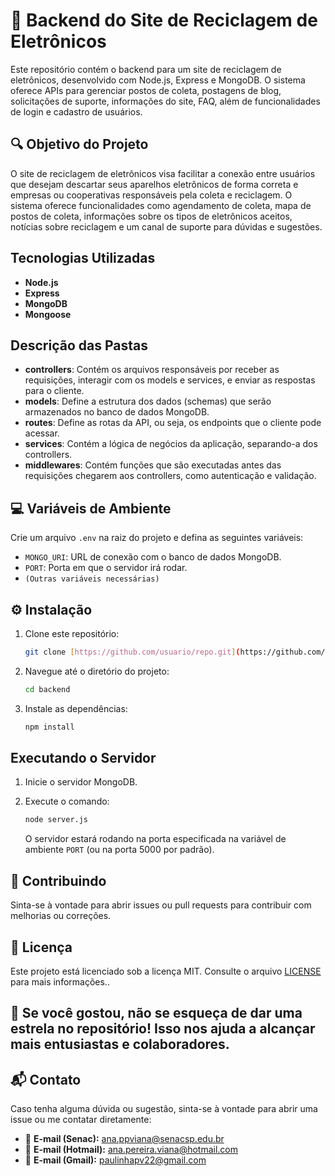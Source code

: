 # 🚀 Backend do Site de Reciclagem de Eletrônicos

Este repositório contém o backend para um site de reciclagem de eletrônicos, desenvolvido com Node.js, Express e MongoDB. O sistema oferece APIs para gerenciar postos de coleta, postagens de blog, solicitações de suporte, informações do site, FAQ, além de funcionalidades de login e cadastro de usuários.

## 🔍 Objetivo do Projeto

O site de reciclagem de eletrônicos visa facilitar a conexão entre usuários que desejam descartar seus aparelhos eletrônicos de forma correta e empresas ou cooperativas responsáveis pela coleta e reciclagem. O sistema oferece funcionalidades como agendamento de coleta, mapa de postos de coleta, informações sobre os tipos de eletrônicos aceitos, notícias sobre reciclagem e um canal de suporte para dúvidas e sugestões.

## Tecnologias Utilizadas

*   **Node.js**
*   **Express** 
*   **MongoDB** 
*   **Mongoose** 

## Descrição das Pastas

*   **controllers**: Contém os arquivos responsáveis por receber as requisições, interagir com os models e services, e enviar as respostas para o cliente.
*   **models**: Define a estrutura dos dados (schemas) que serão armazenados no banco de dados MongoDB.
*   **routes**: Define as rotas da API, ou seja, os endpoints que o cliente pode acessar.
*   **services**: Contém a lógica de negócios da aplicação, separando-a dos controllers.
*   **middlewares**: Contém funções que são executadas antes das requisições chegarem aos controllers, como autenticação e validação.

## 💻 Variáveis de Ambiente

Crie um arquivo `.env` na raiz do projeto e defina as seguintes variáveis:

*   `MONGO_URI`: URL de conexão com o banco de dados MongoDB.
*   `PORT`: Porta em que o servidor irá rodar.
*   `(Outras variáveis necessárias)`

## ⚙️ Instalação

1.  Clone este repositório:

    ```bash
    git clone [https://github.com/usuario/repo.git](https://github.com/usuario/repo.git)
    ```

2.  Navegue até o diretório do projeto:

    ```bash
    cd backend
    ```

3.  Instale as dependências:

    ```bash
    npm install
    ```

## Executando o Servidor

1.  Inicie o servidor MongoDB.
2.  Execute o comando:

    ```bash
    node server.js
    ```

    O servidor estará rodando na porta especificada na variável de ambiente `PORT` (ou na porta 5000 por padrão).


## 👥 Contribuindo

Sinta-se à vontade para abrir issues ou pull requests para contribuir com melhorias ou correções.

## 📝 Licença

Este projeto está licenciado sob a licença MIT. Consulte o arquivo [LICENSE](./LICENSE) para mais informações..

**🌟 Se você gostou, não se esqueça de dar uma estrela no repositório! Isso nos ajuda a alcançar mais entusiastas e colaboradores.**
---

## 📬 Contato

Caso tenha alguma dúvida ou sugestão, sinta-se à vontade para abrir uma issue ou me contatar diretamente:

- 📧 **E-mail (Senac):** ana.ppviana@senacsp.edu.br 
- 📧 **E-mail (Hotmail):** ana.pereira.viana@hotmail.com  
- 📧 **E-mail (Gmail):** paulinhapv22@gmail.com 
